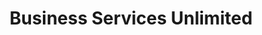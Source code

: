 ---
title: "Business Services Unlimited"
url: /bodega-bay/business-services-unlimited/
shop: copyshop
---